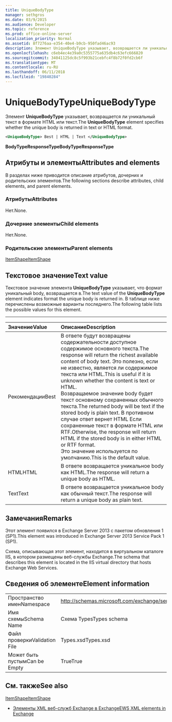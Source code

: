 ```yaml
---
title: UniqueBodyType
manager: sethgros
ms.date: 03/9/2015
ms.audience: Developer
ms.topic: reference
ms.prod: office-online-server
localization_priority: Normal
ms.assetid: 8f7276aa-e354-40e4-b9cb-950fad46ac93
description: Элемент UniqueBodyType указывает, возвращается ли уникальный текст в формате HTML или текст.
ms.openlocfilehash: c6eb4ec4e39a0c5355775a635db4c63efc666820
ms.sourcegitcommit: 34041125dc8c5f993b21cebfc4f8b72f0fd2cb6f
ms.translationtype: MT
ms.contentlocale: ru-RU
ms.lasthandoff: 06/11/2018
ms.locfileid: "19840284"
---
```

# <a name="uniquebodytype"></a><span data-ttu-id="9591c-103">UniqueBodyType</span><span class="sxs-lookup"><span data-stu-id="9591c-103">UniqueBodyType</span></span>

<span data-ttu-id="9591c-104">Элемент **UniqueBodyType** указывает, возвращается ли уникальный текст в формате HTML или текст.</span><span class="sxs-lookup"><span data-stu-id="9591c-104">The **UniqueBodyType** element specifies whether the unique body is returned in text or HTML format.</span></span> 
  
```XML
<UniqueBodyType> Best | HTML | Text </UniqueBodyType>
```

 <span data-ttu-id="9591c-105">**BodyTypeResponseType**</span><span class="sxs-lookup"><span data-stu-id="9591c-105">**BodyTypeResponseType**</span></span>
## <a name="attributes-and-elements"></a><span data-ttu-id="9591c-106">Атрибуты и элементы</span><span class="sxs-lookup"><span data-stu-id="9591c-106">Attributes and elements</span></span>

<span data-ttu-id="9591c-107">В разделах ниже приводится описание атрибутов, дочерних и родительских элементов.</span><span class="sxs-lookup"><span data-stu-id="9591c-107">The following sections describe attributes, child elements, and parent elements.</span></span>
  
### <a name="attributes"></a><span data-ttu-id="9591c-108">Атрибуты</span><span class="sxs-lookup"><span data-stu-id="9591c-108">Attributes</span></span>

<span data-ttu-id="9591c-109">Нет.</span><span class="sxs-lookup"><span data-stu-id="9591c-109">None.</span></span>
  
### <a name="child-elements"></a><span data-ttu-id="9591c-110">Дочерние элементы</span><span class="sxs-lookup"><span data-stu-id="9591c-110">Child elements</span></span>

<span data-ttu-id="9591c-111">Нет.</span><span class="sxs-lookup"><span data-stu-id="9591c-111">None.</span></span>
  
### <a name="parent-elements"></a><span data-ttu-id="9591c-112">Родительские элементы</span><span class="sxs-lookup"><span data-stu-id="9591c-112">Parent elements</span></span>

[<span data-ttu-id="9591c-113">ItemShape</span><span class="sxs-lookup"><span data-stu-id="9591c-113">ItemShape</span></span>](itemshape.md)
  
## <a name="text-value"></a><span data-ttu-id="9591c-114">Текстовое значение</span><span class="sxs-lookup"><span data-stu-id="9591c-114">Text value</span></span>

<span data-ttu-id="9591c-115">Текстовое значение элемента **UniqueBodyType** указывает, что формат уникальный body, возвращается в.</span><span class="sxs-lookup"><span data-stu-id="9591c-115">The text value of the **UniqueBodyType** element indicates format the unique body is returned in.</span></span> <span data-ttu-id="9591c-116">В таблице ниже перечислены возможные варианты последнего.</span><span class="sxs-lookup"><span data-stu-id="9591c-116">The following table lists the possible values for this element.</span></span> 
  
****

|<span data-ttu-id="9591c-117">**Значение**</span><span class="sxs-lookup"><span data-stu-id="9591c-117">**Value**</span></span>|<span data-ttu-id="9591c-118">**Описание**</span><span class="sxs-lookup"><span data-stu-id="9591c-118">**Description**</span></span>|
|:-----|:-----|
|<span data-ttu-id="9591c-119">Рекомендации</span><span class="sxs-lookup"><span data-stu-id="9591c-119">Best</span></span>  <br/> |<span data-ttu-id="9591c-120">В ответе будут возвращены содержательности доступное содержимое основного текста.</span><span class="sxs-lookup"><span data-stu-id="9591c-120">The response will return the richest available content of body text.</span></span> <span data-ttu-id="9591c-121">Это полезно, если не известно, является ли содержимое текста или HTML.</span><span class="sxs-lookup"><span data-stu-id="9591c-121">This is useful if it is unknown whether the content is text or HTML.</span></span>  <br/> <span data-ttu-id="9591c-122">Возвращаемое значение body будет текст основному сохраненных обычного текста.</span><span class="sxs-lookup"><span data-stu-id="9591c-122">The returned body will be text if the stored body is plain text.</span></span> <span data-ttu-id="9591c-123">В противном случае ответ вернет HTML Если сохраненные текст в формате HTML или RTF.</span><span class="sxs-lookup"><span data-stu-id="9591c-123">Otherwise, the response will return HTML if the stored body is in either HTML or RTF format.</span></span>  <br/> <span data-ttu-id="9591c-124">Это значение используется по умолчанию.</span><span class="sxs-lookup"><span data-stu-id="9591c-124">This is the default value.</span></span>  <br/> |
|<span data-ttu-id="9591c-125">HTML</span><span class="sxs-lookup"><span data-stu-id="9591c-125">HTML</span></span>  <br/> |<span data-ttu-id="9591c-126">В ответе возвращается уникальное body как HTML.</span><span class="sxs-lookup"><span data-stu-id="9591c-126">The response will return a unique body as HTML.</span></span>  <br/> |
|<span data-ttu-id="9591c-127">Text</span><span class="sxs-lookup"><span data-stu-id="9591c-127">Text</span></span>  <br/> |<span data-ttu-id="9591c-128">В ответе возвращается уникальное body как обычный текст.</span><span class="sxs-lookup"><span data-stu-id="9591c-128">The response will return a unique body as plain text.</span></span>  <br/> |
   
## <a name="remarks"></a><span data-ttu-id="9591c-129">Замечания</span><span class="sxs-lookup"><span data-stu-id="9591c-129">Remarks</span></span>

<span data-ttu-id="9591c-130">Этот элемент появился в Exchange Server 2013 с пакетом обновления 1 (SP1).</span><span class="sxs-lookup"><span data-stu-id="9591c-130">This element was introduced in Exchange Server 2013 Service Pack 1 (SP1).</span></span>
  
<span data-ttu-id="9591c-131">Схема, описывающая этот элемент, находится в виртуальном каталоге IIS, в котором размещены веб-службы Exchange.</span><span class="sxs-lookup"><span data-stu-id="9591c-131">The schema that describes this element is located in the IIS virtual directory that hosts Exchange Web Services.</span></span>
  
## <a name="element-information"></a><span data-ttu-id="9591c-132">Сведения об элементе</span><span class="sxs-lookup"><span data-stu-id="9591c-132">Element information</span></span>

|||
|:-----|:-----|
|<span data-ttu-id="9591c-133">Пространство имен</span><span class="sxs-lookup"><span data-stu-id="9591c-133">Namespace</span></span>  <br/> |http://schemas.microsoft.com/exchange/services/2006/types  <br/> |
|<span data-ttu-id="9591c-134">Имя схемы</span><span class="sxs-lookup"><span data-stu-id="9591c-134">Schema Name</span></span>  <br/> |<span data-ttu-id="9591c-135">Схема Types</span><span class="sxs-lookup"><span data-stu-id="9591c-135">Types schema</span></span>  <br/> |
|<span data-ttu-id="9591c-136">Файл проверки</span><span class="sxs-lookup"><span data-stu-id="9591c-136">Validation File</span></span>  <br/> |<span data-ttu-id="9591c-137">Types.xsd</span><span class="sxs-lookup"><span data-stu-id="9591c-137">Types.xsd</span></span>  <br/> |
|<span data-ttu-id="9591c-138">Может быть пустым</span><span class="sxs-lookup"><span data-stu-id="9591c-138">Can be Empty</span></span>  <br/> |<span data-ttu-id="9591c-139">True</span><span class="sxs-lookup"><span data-stu-id="9591c-139">True</span></span>  <br/> |
   
## <a name="see-also"></a><span data-ttu-id="9591c-140">См. также</span><span class="sxs-lookup"><span data-stu-id="9591c-140">See also</span></span>



[<span data-ttu-id="9591c-141">ItemShape</span><span class="sxs-lookup"><span data-stu-id="9591c-141">ItemShape</span></span>](itemshape.md)


- [<span data-ttu-id="9591c-142">Элементы XML веб-служб Exchange в Exchange</span><span class="sxs-lookup"><span data-stu-id="9591c-142">EWS XML elements in Exchange</span></span>](ews-xml-elements-in-exchange.md)

